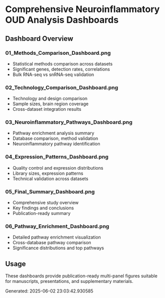 # Comprehensive Neuroinflammatory OUD Analysis Dashboards

## Dashboard Overview

### 01_Methods_Comparison_Dashboard.png
- Statistical methods comparison across datasets
- Significant genes, detection rates, correlations
- Bulk RNA-seq vs snRNA-seq validation

### 02_Technology_Comparison_Dashboard.png
- Technology and design comparison
- Sample sizes, brain region coverage
- Cross-dataset integration results

### 03_Neuroinflammatory_Pathways_Dashboard.png
- Pathway enrichment analysis summary
- Database comparison, method validation
- Neuroinflammatory pathway identification

### 04_Expression_Patterns_Dashboard.png
- Quality control and expression distributions
- Library sizes, expression patterns
- Technical validation across datasets

### 05_Final_Summary_Dashboard.png
- Comprehensive study overview
- Key findings and conclusions
- Publication-ready summary

### 06_Pathway_Enrichment_Dashboard.png
- Detailed pathway enrichment visualization
- Cross-database pathway comparison
- Significance distributions and top pathways

## Usage
These dashboards provide publication-ready multi-panel figures
suitable for manuscripts, presentations, and supplementary materials.

Generated: 2025-06-02 23:03:42.930585
